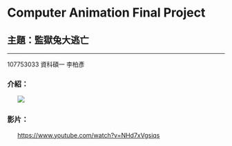 # Computer Animation Final Project
## 主題：監獄兔大逃亡
___

107753033 資科碩一 李柏彥

### 介紹：

       [<img src="https://i.imgur.com/afAT1CR.png">](http://google.com.au/)


### 影片：
      https://www.youtube.com/watch?v=NHd7xVgsiqs









[//]: # (These are reference links used in the body of this note and get stripped out when the markdown processor does its job. There is no need to format nicely because it shouldn't be seen. Thanks SO - http://stackoverflow.com/questions/4823468/store-comments-in-markdown-syntax)


